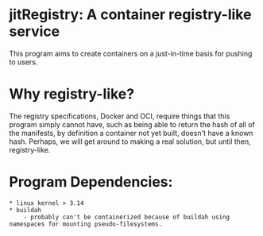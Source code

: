 # jitRegistry: A container registry-like service

This program aims to create containers on a just-in-time basis for pushing to users.

# Why registry-like?

The registry specifications, Docker and OCI, require things that this program simply cannot have, such as being able to return the hash of all of the manifests, by definition a container not yet built, doesn't have a known hash. Perhaps, we will get around to making a real solution, but until then, registry-like.


# Program Dependencies:
 	* linux kernel > 3.14
 	* buildah
 		- probably can't be containerized because of buildah using namespaces for mounting pseudo-filesystems.